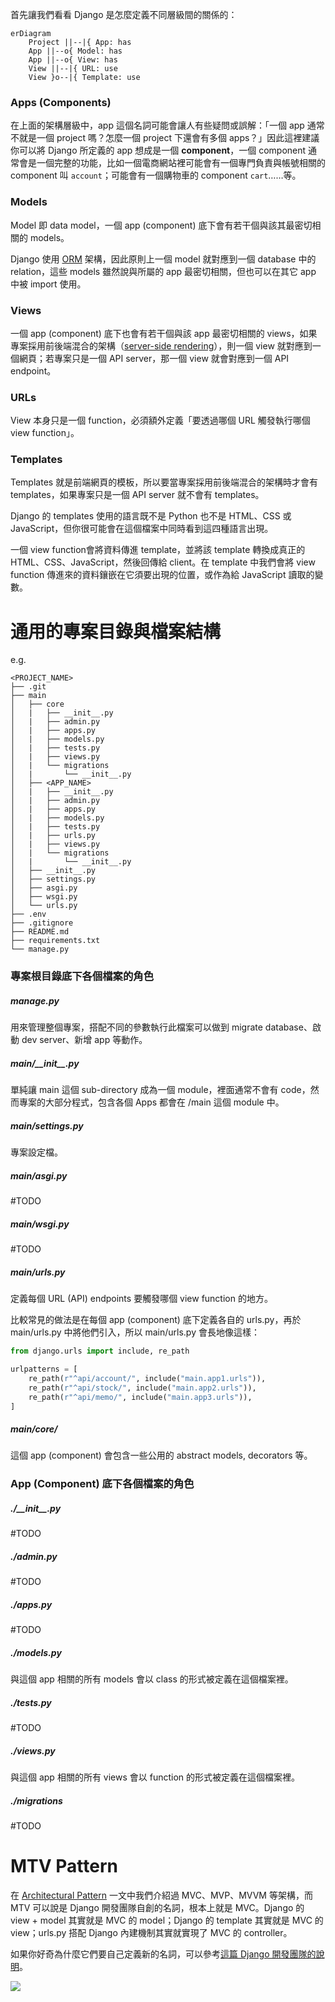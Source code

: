 首先讓我們看看 Django 是怎麼定義不同層級間的關係的：

```mermaid
erDiagram
    Project ||--|{ App: has
    App ||--o{ Model: has
    App ||--o{ View: has
    View ||--|{ URL: use
    View }o--|{ Template: use
```

### Apps (Components)

在上面的架構層級中，app 這個名詞可能會讓人有些疑問或誤解：「一個 app 通常不就是一個 project 嗎？怎麼一個 project 下還會有多個 apps？」因此這裡建議你可以將 Django 所定義的 app 想成是一個 **component**，一個 component 通常會是一個完整的功能，比如一個電商網站裡可能會有一個專門負責與帳號相關的 component 叫 `account`；可能會有一個購物車的 component `cart`……等。

### Models

Model 即 data model，一個 app (component) 底下會有若干個與該其最密切相關的 models。

Django 使用 [ORM](</Database/ORM.canvas>) 架構，因此原則上一個 model 就對應到一個 database 中的 relation，這些 models 雖然說與所屬的 app 最密切相關，但也可以在其它 app 中被 import 使用。

### Views

一個 app (component) 底下也會有若干個與該 app 最密切相關的 views，如果專案採用前後端混合的架構（[server-side rendering](</Web Development/SSR vs. CSR.md#Server-Side Rendering (SSR)>)），則一個 view 就對應到一個網頁；若專案只是一個 API server，那一個 view 就會對應到一個 API endpoint。

### URLs

View 本身只是一個 function，必須額外定義「要透過哪個 URL 觸發執行哪個 view function」。

### Templates

Templates 就是前端網頁的模板，所以要當專案採用前後端混合的架構時才會有 templates，如果專案只是一個 API server 就不會有 templates。

Django 的 templates 使用的語言既不是 Python 也不是 HTML、CSS 或 JavaScript，但你很可能會在這個檔案中同時看到這四種語言出現。

一個 view function會將資料傳進 template，並將該 template 轉換成真正的 HTML、CSS、JavaScript，然後回傳給 client。在 template 中我們會將 view function 傳進來的資料鑲嵌在它須要出現的位置，或作為給 JavaScript 讀取的變數。

# 通用的專案目錄與檔案結構

e.g.

```plaintext
<PROJECT_NAME>
├── .git
├── main
│   ├── core
│   |   ├── __init__.py
│   |   ├── admin.py
│   |   ├── apps.py
│   |   ├── models.py
│   |   ├── tests.py
│   |   ├── views.py
│   |   └── migrations
│   |       └── __init__.py
│   ├── <APP_NAME>
│   |   ├── __init__.py
│   |   ├── admin.py
│   |   ├── apps.py
│   |   ├── models.py
│   |   ├── tests.py
│   |   ├── urls.py
│   |   ├── views.py
│   |   └── migrations
│   |       └── __init__.py
│   ├── __init__.py
│   ├── settings.py
│   ├── asgi.py
│   ├── wsgi.py
│   └── urls.py
├── .env
├── .gitignore
├── README.md
├── requirements.txt
└── manage.py
```

### 專案根目錄底下各個檔案的角色

##### manage.py

用來管理整個專案，搭配不同的參數執行此檔案可以做到 migrate database、啟動 dev server、新增 app 等動作。

##### main/\_\_init\_\_.py

單純讓 main 這個 sub-directory 成為一個 module，裡面通常不會有 code，然而專案的大部分程式，包含各個 Apps 都會在 /main 這個 module 中。

##### main/settings.py

專案設定檔。

##### main/asgi.py

#TODO

##### main/wsgi.py

#TODO

##### main/urls.py

定義每個 URL (API) endpoints 要觸發哪個 view function 的地方。

比較常見的做法是在每個 app (component) 底下定義各自的 urls.py，再於 main/urls.py 中將他們引入，所以 main/urls.py 會長地像這樣：

```Python
from django.urls import include, re_path

urlpatterns = [
    re_path(r"^api/account/", include("main.app1.urls")),
    re_path(r"^api/stock/", include("main.app2.urls")),
    re_path(r"^api/memo/", include("main.app3.urls")),
]
```

##### main/core/

這個 app (component) 會包含一些公用的 abstract models, decorators 等。

### App (Component) 底下各個檔案的角色

##### ./\_\_init\_\_.py

#TODO

##### ./admin.py

#TODO

##### ./apps.py

#TODO

##### ./models.py

與這個 app 相關的所有 models 會以 class 的形式被定義在這個檔案裡。

##### ./tests.py

#TODO

##### ./views.py

與這個 app 相關的所有 views 會以 function 的形式被定義在這個檔案裡。

##### ./migrations

#TODO

# MTV Pattern

在 [Architectural Pattern](</System Design/Architectural Pattern.md>) 一文中我們介紹過 MVC、MVP、MVVM 等架構，而 MTV 可以說是 Django 開發團隊自創的名詞，根本上就是 MVC。Django 的 view + model 其實就是 MVC 的 model；Django 的 template 其實就是 MVC 的 view；urls.py 搭配 Django 內建機制其實就實現了 MVC 的 controller。

如果你好奇為什麼它們要自己定義新的名詞，可以參考[這篇 Django 開發團隊的說明](https://docs.djangoproject.com/en/5.0/faq/general/#django-appears-to-be-a-mvc-framework-but-you-call-the-controller-the-view-and-the-view-the-template-how-come-you-don-t-use-the-standard-names)。

![](<https://raw.githubusercontent.com/Jamison-Chen/KM-software/master/img/mtv.png>)
